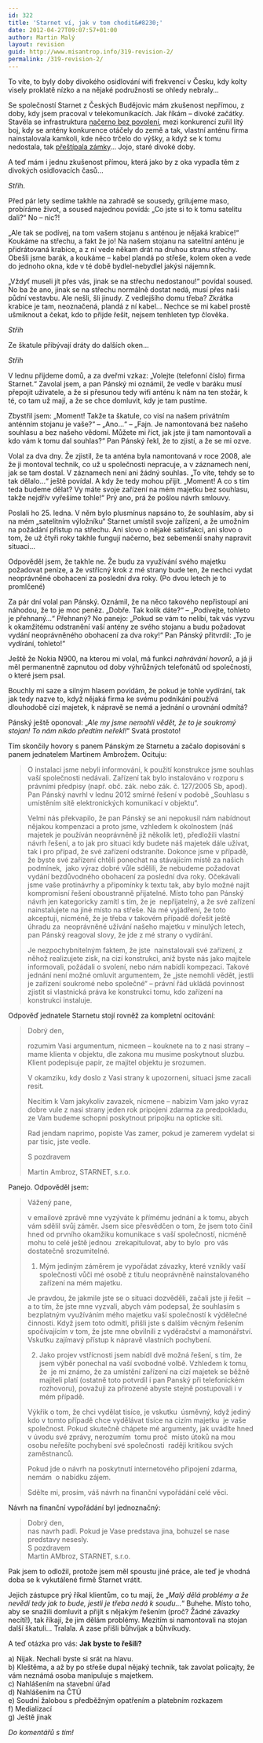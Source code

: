 ```yaml
---
id: 322
title: 'Starnet ví, jak v tom chodit&#8230;'
date: 2012-04-27T09:07:57+01:00
author: Martin Malý
layout: revision
guid: http://www.misantrop.info/319-revision-2/
permalink: /319-revision-2/
---
```

To víte, to byly doby divokého osidlování wifi frekvencí v Česku, kdy kolty visely proklatě nízko a na nějaké podružnosti se ohledy nebraly&#8230;

<!--more-->

Se společností Starnet z Českých Budějovic mám zkušenost nepřímou, z doby, kdy jsem pracoval v telekomunikacích. Jak říkám &#8211; divoké začátky. Stavěla se infrastruktura [načerno bez povolení](http://www.regionalninoviny.cz/detail.php?kraj=jck&okres=STR&zid=1202408930&tid=1202408899), mezi konkurencí zuřil lítý boj, kdy se antény konkurence otáčely do země a tak, vlastní anténu firma nainstalovala kamkoli, kde něco trčelo do výšky, a když se k tomu nedostala, tak [přeštípala zámky](http://ispforum.cz/viewtopic.php?f=4&t=5742&start=45#p56056)&#8230; Jojo, staré divoké doby.

A teď mám i jednu zkušenost přímou, která jako by z oka vypadla těm z divokých osidlovacích časů&#8230;

_Střih._

Před pár lety sedíme takhle na zahradě se sousedy, grilujeme maso, probíráme život, a soused najednou povídá: &#8222;Co jste si to k tomu satelitu dali?&#8220; No &#8211; nic?!

&#8222;Ale tak se podívej, na tom vašem stojanu s anténou je nějaká krabice!&#8220; Koukáme na střechu, a fakt že jo! Na našem stojanu na satelitní anténu je přidrátovaná krabice, a z ní vede někam drát na druhou stranu střechy. Obešli jsme barák, a koukáme &#8211; kabel plandá po střeše, kolem oken a vede do jednoho okna, kde v té době bydlel-nebydlel jakýsi nájemník.

&#8222;Vždyť museli jít přes vás, jinak se na střechu nedostanou!&#8220; povídal soused. No ba že ano, jinak se na střechu normálně dostat nedá, musí přes naši půdní vestavbu. Ale nešli, šli jinudy. Z vedlejšího domu třeba? Zkrátka krabice je tam, neoznačená, plandá z ní kabel&#8230; Nechce se mi kabel prostě ušmiknout a čekat, kdo to přijde řešit, nejsem tenhleten typ člověka.

_Střih_

Ze škatule přibývají dráty do dalších oken&#8230;

_Střih_

V lednu přijdeme domů, a za dveřmi vzkaz: &#8222;Volejte (telefonní číslo) firma Starnet.&#8220; Zavolal jsem, a pan Pánský mi oznámil, že vedle v baráku musí přepojit uživatele, a že si přesunou tedy wifi anténu k nám na ten stožár, k té, co tam už mají, a že se chce domluvit, kdy je tam pustíme.

Zbystřil jsem: &#8222;Moment! Takže ta škatule, co visí na našem privátním anténním stojanu je vaše?&#8220; &#8211; &#8222;Ano&#8230;&#8220; &#8211; &#8222;Fajn. Je namontovaná bez našeho souhlasu a bez našeho vědomí. Můžete mi říct, jak jste ji tam namontovali a kdo vám k tomu dal souhlas?&#8220; Pan Pánský řekl, že to zjistí, a že se mi ozve.

Volal za dva dny. Že zjistil, že ta anténa byla namontovaná v roce 2008, ale že ji montoval technik, co už u společnosti nepracuje, a v záznamech není, jak se tam dostal. V záznamech není ani žádný souhlas. &#8222;To víte, tehdy se to tak dělalo&#8230;&#8220; ještě povídal. A kdy že tedy mohou přijít. &#8222;Moment! A co s tím teda budeme dělat? Vy máte svoje zařízení na mém majetku bez souhlasu, takže nejdřív vyřešíme tohle!&#8220; Prý ano, prá že pošlou návrh smlouvy.

Poslali ho 25. ledna. V něm bylo plusmínus napsáno to, že souhlasím, aby si na mém &#8222;satelitním výložníku&#8220; Starnet umístil svoje zařízení, a že umožním na požádání přístup na střechu. Ani slovo o nějaké satisfakci, ani slovo o tom, že už čtyři roky takhle fungují načerno, bez sebemenší snahy napravit situaci&#8230;

Odpověděl jsem, že takhle ne. Že budu za využívání svého majetku požadovat peníze, a že vstřícný krok z mé strany bude ten, že nechci vydat neoprávněné obohacení za poslední dva roky. (Po dvou letech je to promlčené)

Za pár dní volal pan Pánský. Oznámil, že na něco takového nepřistoupí ani náhodou, že to je moc peněz. &#8222;Dobře. Tak kolik dáte?&#8220; &#8211; &#8222;Podívejte, tohleto je přehnaný&#8230;&#8220; Přehnaný? No panejo: &#8222;Pokud se vám to nelíbí, tak vás vyzvu k okamžitému odstranění vaší antény ze svého stojanu a budu požadovat vydání neoprávněného obohacení za dva roky!&#8220; Pan Pánský přitvrdil: &#8222;To je vydírání, tohleto!&#8220;

Ještě že Nokia N900, na kterou mi volal, má funkci _nahrávání hovorů_, a já ji měl permanentně zapnutou od doby výhrůžných telefonátů od společnosti, o které jsem psal.

Bouchly mi saze a silným hlasem povídám, že pokud je tohle vydírání, tak jak tedy nazve to, když nějaká firma ke svému podnikání používá dlouhodobě cizí majetek, k nápravě se nemá a jednání o urovnání odmítá?

Pánský ještě oponoval: &#8222;_Ale my jsme nemohli vědět, že to je soukromý stojan! To nám nikdo předtím neřekl!_&#8220; Svatá prostoto!

Tím skončily hovory s panem Pánským ze Starnetu a začalo dopisování s panem jednatelem Martinem Ambrožem. Ocituju:

> O instalaci jsme nebyli informováni, k použití konstrukce jsme souhlas vaší společnosti nedávali. Zařízení tak bylo instalováno v rozporu s právními předpisy (např. obč. zák. nebo zák. č. 127/2005 Sb, apod).  Pan Pánský navrhl v lednu 2012 smírné řešení v podobě &#8222;Souhlasu s umístěním sítě elektronických komunikací v objektu&#8220;.
> 
> Velmi nás překvapilo, že pan Pánský se ani nepokusil nám nabídnout nějakou kompenzaci a proto jsme, vzhledem k okolnostem (náš majetek je používán neoprávněně již několik let), předložili vlastní návrh řešení, a to jak pro situaci kdy budete náš majetek dále užívat, tak i pro případ, že své zařízení odstraníte. Dokonce jsme v případě, že byste své zařízení chtěli ponechat na stávajícím místě za našich podmínek,  jako výraz dobré vůle sdělili, že nebudeme požadovat vydání bezdůvodného obohacení za poslední dva roky. Očekávali jsme vaše protinávrhy a připomínky k textu tak, aby bylo možné najít kompromisní řešení oboustranně přijatelné. Místo toho pan Pánský  návrh jen kategoricky zamítl s tím, že je  nepřijatelný, a že své zařízení nainstalujete na jiné místo na střeše. Na mé vyjádření, že toto akceptuji, nicméně, že je třeba v takovém případě dořešit ještě  úhradu za  neoprávněné užívání našeho majetku v minulých letech, pan Pánský reagoval slovy, že jde z mé strany o vydírání.
> 
> Je nezpochybnitelným faktem, že jste  nainstalovali své zařízení, z něhož realizujete zisk, na cizí konstrukci, aniž byste nás jako majitele informovali, požádali o svolení, nebo nám nabídli kompezaci. Takové jednání není možné omluvit argumentem, že &#8222;jste nemohli vědět, jestli je zařízení soukromé nebo společné&#8220; &#8211; právní řád ukládá povinnost zjistit si vlastnická práva ke konstrukci tomu, kdo zařízení na konstrukci instaluje.

Odpověď jednatele Starnetu stojí rovněž za kompletní ocitování:

> Dobrý den,
> 
> rozumim Vasi argumentum, nicmeen &#8211; kouknete na to z nasi strany &#8211; mame klienta v objektu, dle zakona mu musime poskytnout sluzbu. Klient podepisuje papir, ze majitel objektu je srozumen.
> 
> V okamziku, kdy doslo z Vasi strany k upozorneni, situaci jsme zacali resit.
> 
> Necitim k Vam jakykoliv zavazek, nicmene &#8211; nabizim Vam jako vyraz dobre vule z nasi strany jeden rok pripojeni zdarma za predpokladu, ze Vam budeme schopni poskytnout pripojku na opticke siti.
> 
> Rad jendam naprimo, popiste Vas zamer, pokud je zamerem vydelat si par tisic, jste vedle.
> 
> S pozdravem
> 
> Martin Ambroz, STARNET, s.r.o.

Panejo. Odpověděl jsem:

> Vážený pane,
> 
> v emailové zprávě mne vyzýváte k přímému jednání a k tomu, abych vám sdělil svůj záměr. Jsem sice přesvědčen o tom, že jsem toto činil hned od prvního okamžiku komunikace s vaší společností, nicméně mohu to celé ještě jednou  zrekapitulovat, aby to bylo  pro vás dostatečně srozumitelné.
> 
> 1. Mým jediným záměrem je vypořádat závazky, které vznikly vaší společnosti vůči mé osobě z titulu neoprávněně nainstalovaného zařízení na mém majetku.
> 
> Je pravdou, že jakmile jste se o situaci dozvěděli, začali jste ji řešit  &#8211; a to tím, že jste mne vyzvali, abych vám podepsal, že souhlasím s bezplatným využíváním mého majetku vaší společností k výdělečné činnosti. Když jsem toto odmítl, přišli jste s dalším věcným řešením spočívajícím v tom, že jste mne obvilnili z vyděračství a mamonářství. Vskutku zajímavý přístup k nápravě vlastních pochybení.
> 
> 2. Jako projev vstřícnosti jsem nabídl dvě možná řešení, s tím, že jsem výběr ponechal na vaší svobodné volbě. Vzhledem k tomu, že  je mi známo, že za umístění zařízení na cizí majetek se běžně majiteli platí (ostatně toto potvrdil i pan Panský při telefonickém rozhovoru), považuji za přirozené abyste stejně postupovali i v mém případě.
> 
> Výkřik o tom, že chci vydělat tisíce, je vskutku  úsměvný, když jediný kdo v tomto případě chce vydělávat tisíce na cizím majetku  je vaše společnost. Pokud skutečně chápete mé argumenty, jak uvádíte hned v úvodu své zprávy, nerozumím  tomu proč  místo útoků na mou osobu neřešíte pochybení své společnosti  raději kritikou svých zaměstnanců.
> 
> Pokud jde o návrh na poskytnutí internetového připojení zdarma, nemám  o nabídku zájem.
> 
> Sdělte mi, prosím, váš návrh na finanční vypořádání celé věci.

Návrh na finanční vypořádání byl jednoznačný:

> Dobrý den,  
> nas navrh padl. Pokud je Vase predstava jina, bohuzel se nase predstavy nesesly.  
> S pozdravem  
> Martin AMbroz, STARNET, s.r.o.

Pak jsem to odložil, protože jsem měl spoustu jiné práce, ale teď je vhodná doba se k vykutálené firmě Starnet vrátit.

Jejich zástupce prý říkal klientům, co tu mají, že &#8222;_Malý dělá problémy a že nevědí tedy jak to bude, jestli je třeba nedá k soudu&#8230;_&#8220; Buhehe. Místo toho, aby se snažili domluvit a přijít s nějakým řešením (proč? Žádné závazky necítí!), tak říkají, že jim dělám problémy. Mezitím si namontovali na stojan další škatuli&#8230; Tralala. A zase přišli bůhvíjak a bůhvíkudy.

A teď otázka pro vás: **Jak byste to řešili?**

a) Nijak. Nechali byste si srát na hlavu.  
b) Kleštěma, a až by po střeše dupal nějaký technik, tak zavolat policajty, že vám neznámá osoba manipuluje s majetkem.  
c) Nahlášením na stavební úřad  
d) Nahlášením na ČTÚ  
e) Soudní žalobou s předběžným opatřením a platebním rozkazem  
f) Medializací  
g) Ještě jinak

_Do komentářů s tím!_